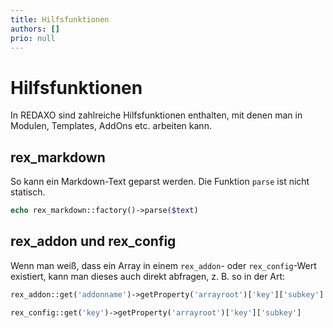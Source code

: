 ```yaml
---
title: Hilfsfunktionen
authors: []
prio: null
---
```


# Hilfsfunktionen

In REDAXO sind zahlreiche Hilfsfunktionen enthalten, mit denen man in Modulen, Templates, AddOns etc. arbeiten kann.

## rex\_markdown

So kann ein Markdown-Text geparst werden. Die Funktion `parse` ist nicht statisch.

```php
echo rex_markdown::factory()->parse($text)
```

## rex\_addon und rex\_config

Wenn man weiß, dass ein Array in einem `rex_addon`- oder `rex_config`-Wert existiert, kann man dieses auch direkt abfragen, z. B. so in der Art:

```php
rex_addon::get('addonname')->getProperty('arrayroot')['key']['subkey']

rex_config::get('key')->getProperty('arrayroot')['key']['subkey']
```

